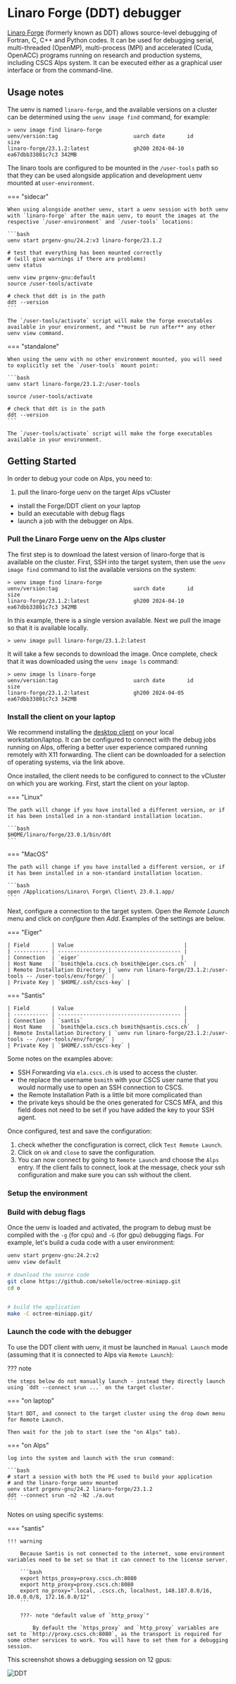 # Linaro Forge (DDT) debugger

[Linaro Forge](https://www.linaroforge.com/downloadForge) (formerly known as DDT) allows source-level debugging of Fortran,
C, C++ and Python codes. It can be used for debugging serial, multi-threaded
(OpenMP), multi-process (MPI) and accelerated (Cuda, OpenACC) programs running
on research and production systems, including CSCS Alps system. It can be
executed either as a graphical user interface or from the command-line.

## Usage notes

The uenv is named `linaro-forge`, and the available versions on a cluster can be determined using the `uenv image find` command, for example:
```
> uenv image find linaro-forge
uenv/version:tag                        uarch date       id               size
linaro-forge/23.1.2:latest              gh200 2024-04-10 ea67dbb33801c7c3 342MB
```


The linaro tools are configured to be mounted in the `/user-tools` path so that they can be used alongside application and development uenv mounted at `user-environment`.

=== "sidecar"

    When using alongside another uenv, start a uenv session with both uenv with `linaro-forge` after the main uenv, to mount the images at the respective `/user-environment` and `/user-tools` locations:

    ```bash
    uenv start prgenv-gnu/24.2:v3 linaro-forge/23.1.2

    # test that everything has been mounted correctly
    # (will give warnings if there are problems)
    uenv status

    uenv view prgenv-gnu:default
    source /user-tools/activate

    # check that ddt is in the path
    ddt --version
    ```

    The `/user-tools/activate` script will make the forge executables available in your environment, and **must be run after** any other uenv view command.

=== "standalone"

    When using the uenv with no other environment mounted, you will need to explicitly set the `/user-tools` mount point:

    ```bash
    uenv start linaro-forge/23.1.2:/user-tools

    source /user-tools/activate

    # check that ddt is in the path
    ddt --version
    ```

    The `/user-tools/activate` script will make the forge executables available in your environment.

## Getting Started

In order to debug your code on Alps, you need to:

1. pull the linaro-forge uenv on the target Alps vCluster
- install the Forge/DDT client on your laptop
- build an executable with debug flags
- launch a job with the debugger on Alps.

### Pull the Linaro Forge uenv on the Alps cluster

The first step is to download the latest version of linaro-forge that is available on the cluster.
First, SSH into the target system, then use the `uenv image find` command to list the available versions on the system:

```
> uenv image find linaro-forge
uenv/version:tag                        uarch date       id               size
linaro-forge/23.1.2:latest              gh200 2024-04-10 ea67dbb33801c7c3 342MB
```

In this example, there is a single version available. Next we pull the image so that it is available locally.
```
> uenv image pull linaro-forge/23.1.2:latest
```

It will take a few seconds to download the image. Once complete, check that it was downloaded using the `uenv image ls` command:

```
> uenv image ls linaro-forge
uenv/version:tag                        uarch date       id               size
linaro-forge/23.1.2:latest              gh200 2024-04-05 ea67dbb33801c7c3 342MB
```

### Install the client on your laptop

We recommend installing the [desktop client](https://www.linaroforge.com/downloadForge) on your local workstation/laptop.
It can be configured to connect with the debug jobs running on Alps, offering a better user experience compared running remotely with X11 forwarding.
The client can be downloaded for a selection of operating systems, via the link above.

Once installed, the client needs to be configured to connect to the vCluster on which you are working.
First, start the client on your laptop.

=== "Linux"

    The path will change if you have installed a different version, or if it has been installed in a non-standard installation location.

    ```bash
    $HOME/linaro/forge/23.0.1/bin/ddt
    ```

=== "MacOS"

    The path will change if you have installed a different version, or if it has been installed in a non-standard installation location.

    ```bash
    open /Applications/Linaro\ Forge\ Client\ 23.0.1.app/
    ```

Next, configure a connection to the target system.
Open the *Remote Launch* menu and click on *configure* then *Add*. Examples of the settings are below.

=== "Eiger"

    | Field       | Value                                   |
    | ----------- | --------------------------------------- |
    | Connection  | `eiger`                                |
    | Host Name   | `bsmith@ela.cscs.ch bsmith@eiger.cscs.ch`  |
    | Remote Installation Directory | `uenv run linaro-forge/23.1.2:/user-tools -- /user-tools/env/forge/` |
    | Private Key | `$HOME/.ssh/cscs-key` |

=== "Santis"

    | Field       | Value                                   |
    | ----------- | --------------------------------------- |
    | Connection  | `santis`                                |
    | Host Name   | `bsmith@ela.cscs.ch bsmith@santis.cscs.ch`  |
    | Remote Installation Directory | `uenv run linaro-forge/23.1.2:/user-tools -- /user-tools/env/forge/` |
    | Private Key | `$HOME/.ssh/cscs-key` |


Some notes on the examples above:

* SSH Forwarding via `ela.cscs.ch` is used to access the cluster.
* the replace the username `bsmith` with your CSCS user name that you would normally use to open an SSH connection to CSCS.
* the Remote Installation Path is a little bit more complicated than
* the private keys should be the ones generated for CSCS MFA, and this field does not need to be set if you have added the key to your SSH agent.

Once configured, test and save the configuration:

1. check whether the concfiguration is correct, click `Test Remote Launch`.
2. Click on `ok` and `close` to save the configuration.
3. You can now connect by going to `Remote Launch` and choose the `Alps` entry. If the client fails to connect, look at the message, check your ssh configuration and make sure you can ssh without the client.

### Setup the environment

### Build with debug flags

Once the uenv is loaded and activated, the program to debug must be compiled with the `-g` (for cpu) and `-G` (for gpu) debugging flags. For example, let's build a cuda code with  a user environment:

```bash
uenv start prgenv-gnu:24.2:v2
uenv view default

# download the source code
git clone https://github.com/sekelle/octree-miniapp.git
cd o


# build the application
make -C octree-miniapp.git/
```

### Launch the code with the debugger

To use the DDT client with uenv, it must be launched in `Manual Launch` mode (assuming that it is connected to Alps via `Remote Launch`):

??? note

    the steps below do not manually launch - instead they directly launch using `ddt --connect srun ...` on the target cluster.

=== "on laptop"

    Start DDT, and connect to the target cluster using the drop down menu for Remote Launch.

    Then wait for the job to start (see the "on Alps" tab).

=== "on Alps"

    log into the system and launch with the srun command:

    ```bash
    # start a session with both the PE used to build your application
    # and the linaro-forge uenv mounted
    uenv start prgenv-gnu/24.2 linaro-forge/23.1.2
    ddt --connect srun -n2 -N2 ./a.out
    ```

Notes on using specific systems:

=== "santis"

    !!! warning

        Because Santis is not connected to the internet, some environment variables need to be set so that it can connect to the license server.

        ```bash
        export https_proxy=proxy.cscs.ch:8080
        export http_proxy=proxy.cscs.ch:8080
        export no_proxy=".local, .cscs.ch, localhost, 148.187.0.0/16, 10.0.0.0/8, 172.16.0.0/12"
        ```

        ???- note "default value of `http_proxy`"

            By default the `https_proxy` and `http_proxy` variables are set to `http://proxy.cscs.ch:8080`, as the transport is required for some other services to work. You will have to set them for a debugging session.

This screenshot shows a debugging session on 12 gpus:

![DDT](https://raw.githubusercontent.com/jgphpc/octree-miniapp/ddt/img/ddt.png)
